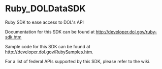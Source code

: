 Ruby_DOLDataSDK
===============

Ruby SDK to ease access to DOL's API

Documentation for this SDK can be found at http://developer.dol.gov/ruby-sdk.htm

Sample code for this SDK can be found at http://developer.dol.gov/RubySamples.htm.

For a list of federal APIs supported by this SDK, please refer to the wiki.
